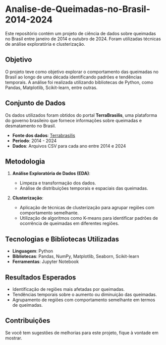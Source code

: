 # Analise-de-Queimadas-no-Brasil-2014-2024
Este repositório contém um projeto de ciência de dados sobre queimadas no Brasil entre janeiro de 2014 e outubro de 2024. Foram utilizadas técnicas de análise exploratória e clusterização.

## Objetivo
O projeto teve como objetivo explorar o comportamento das queimadas no Brasil ao longo de uma década identificando padrões e tendências temporais. A análise foi realizada utilizando bibliotecas de Python, como Pandas, Matplotlib, Scikit-learn, entre outras.

## Conjunto de Dados
Os dados utilizados foram obtidos do portal **TerraBrasilis**, uma plataforma do governo brasileiro que fornece informações sobre queimadas e desmatamento no Brasil. 

- **Fonte dos dados**: [Terrabrasilis](https://terrabrasilis.dpi.inpe.br/queimadas/portal/dados-abertos/)
- **Período**: 2014 - 2024
- **Dados**: Arquivos CSV para cada ano entre 2014 e 2024

## Metodologia

1. **Análise Exploratória de Dados (EDA)**:
   - Limpeza e transformação dos dados.
   - Análise de distribuições temporais e espaciais das queimadas.

2. **Clusterização**:
   - Aplicação de técnicas de clusterização para agrupar regiões com comportamento semelhante.
   - Utilização de algoritmos como K-means para identificar padrões de ocorrência de queimadas em diferentes regiões.

## Tecnologias e Bibliotecas Utilizadas
- **Linguagem**: Python
- **Bibliotecas**: Pandas, NumPy, Matplotlib, Seaborn, Scikit-learn
- **Ferramentas**: Jupyter Notebook


## Resultados Esperados
- Identificação de regiões mais afetadas por queimadas.
- Tendências temporais sobre o aumento ou diminuição das queimadas.
- Agrupamento de regiões com comportamento semelhante em termos de queimadas.

## Contribuições
Se você tem sugestões de melhorias para este projeto, fique à vontade em mostrar.
